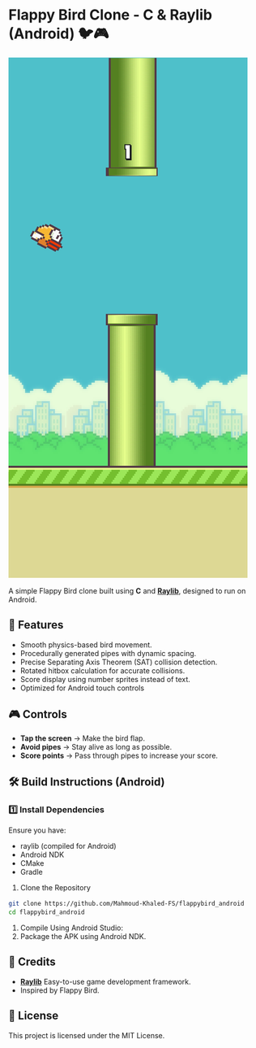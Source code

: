 # Flappy Bird Clone - C & Raylib (Android) 🐦🎮

![screenshot](https://github.com/Mahmoud-Khaled-FS/flappybird_android/blob/main/screenshots/Screenshot_20250221_220125_flappybird.jpg)

A simple Flappy Bird clone built using **C** and [**Raylib**](https://www.raylib.com/), designed to run on Android.

## 📌 Features

- Smooth physics-based bird movement.
- Procedurally generated pipes with dynamic spacing.
- Precise Separating Axis Theorem (SAT) collision detection.
- Rotated hitbox calculation for accurate collisions.
- Score display using number sprites instead of text.
- Optimized for Android touch controls

## 🎮 Controls

- **Tap the screen** → Make the bird flap.
- **Avoid pipes** → Stay alive as long as possible.
- **Score points** → Pass through pipes to increase your score.

## 🛠️ Build Instructions (Android)

### 1️⃣ Install Dependencies

Ensure you have:

- raylib (compiled for Android)
- Android NDK
- CMake
- Gradle

1. Clone the Repository

```bash
git clone https://github.com/Mahmoud-Khaled-FS/flappybird_android
cd flappybird_android

```

1. Compile Using Android Studio:
1. Package the APK using Android NDK.

## 🔗 Credits

- [**Raylib**](https://www.raylib.com/) Easy-to-use game development framework.
- Inspired by Flappy Bird.

## 📜 License

This project is licensed under the MIT License.
